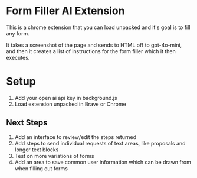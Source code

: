 # Form Filler AI Extension

This is a chrome extension that you can load unpacked and it's goal is to fill any form.

It takes a screenshot of the page and sends to HTML off to gpt-4o-mini, and then it creates a list of instructions for the form filler which it then executes.

# Setup
1. Add your open ai api key in background.js
2. Load extension unpacked in Brave or Chrome

## Next Steps
1. Add an interface to review/edit the steps returned
2. Add steps to send individual requests of text areas, like proposals and longer text blocks
3. Test on more variations of forms
4. Add an area to save common user information which can be drawn from when filling out forms
